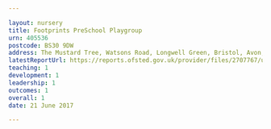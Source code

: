 ```yaml
---

layout: nursery
title: Footprints PreSchool Playgroup
urn: 405536
postcode: BS30 9DW
address: The Mustard Tree, Watsons Road, Longwell Green, Bristol, Avon, BS30 9DW
latestReportUrl: https://reports.ofsted.gov.uk/provider/files/2707767/urn/405536.pdf
teaching: 1
development: 1
leadership: 1
outcomes: 1
overall: 1
date: 21 June 2017

---
```

